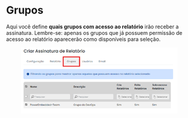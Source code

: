 # Grupos

Aqui você define **quais grupos com acesso ao relatório** irão receber a assinatura. Lembre-se: apenas os grupos que já possuem permissão de acesso ao relatório aparecerão como disponíveis para seleção.

<figure><img src="../../.gitbook/assets/grupos.png" alt=""><figcaption></figcaption></figure>
